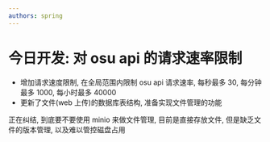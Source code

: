 ```yaml
---
authors: spring
---
```


# 今日开发: 对 osu api 的请求速率限制

<!-- truncate -->

- 增加请求速度限制, 在全局范围内限制 osu api 请求速率, 每秒最多 30, 每分钟最多 1000, 每小时最多 40000
- 更新了文件(web 上传)的数据库表结构, 准备实现文件管理的功能

正在纠结, 到底要不要使用 minio 来做文件管理, 目前是直接存放文件, 但是缺乏文件的版本管理, 以及难以管控磁盘占用 
